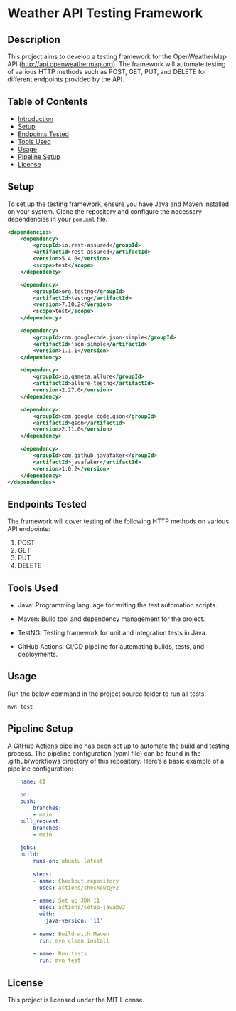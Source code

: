 # Weather API Testing Framework

## Description
This project aims to develop a testing framework for the OpenWeatherMap API (http://api.openweathermap.org). The framework will automate testing of various HTTP methods such as POST, GET, PUT, and DELETE for different endpoints provided by the API.

## Table of Contents
- [Introduction](#weather-api-testing-framework)
- [Setup](#setup)
- [Endpoints Tested](#endpoints-tested)
- [Tools Used](#tools-used)
- [Usage](#usage)
- [Pipeline Setup](#pipeline-setup)
- [License](#license)

## Setup
To set up the testing framework, ensure you have Java and Maven installed on your system. Clone the repository and configure the necessary dependencies in your `pom.xml` file.

```xml
<dependencies>
    <dependency>
        <groupId>io.rest-assured</groupId>
        <artifactId>rest-assured</artifactId>
        <version>5.4.0</version>
        <scope>test</scope>
    </dependency>

    <dependency>
        <groupId>org.testng</groupId>
        <artifactId>testng</artifactId>
        <version>7.10.2</version>
        <scope>test</scope>
    </dependency>

    <dependency>
        <groupId>com.googlecode.json-simple</groupId>
        <artifactId>json-simple</artifactId>
        <version>1.1.1</version>
    </dependency>

    <dependency>
        <groupId>io.qameta.allure</groupId>
        <artifactId>allure-testng</artifactId>
        <version>2.27.0</version>
    </dependency>

    <dependency>
        <groupId>com.google.code.gson</groupId>
        <artifactId>gson</artifactId>
        <version>2.11.0</version>
    </dependency>

    <dependency>
        <groupId>com.github.javafaker</groupId>
        <artifactId>javafaker</artifactId>
        <version>1.0.2</version>
    </dependency>
</dependencies>
```

## Endpoints Tested
The framework will cover testing of the following HTTP methods on various API endpoints:

1. POST
2. GET
3. PUT
4. DELETE

## Tools Used

- Java: Programming language for writing the test automation scripts.

- Maven: Build tool and dependency management for the project.
- TestNG: Testing framework for unit and integration tests in Java.
- GitHub Actions: CI/CD pipeline for automating builds, tests, and deployments.

## Usage
Run the below command in the project source folder to run all tests:
```shell
mvn test
```

## Pipeline Setup
A GitHub Actions pipeline has been set up to automate the build and testing process. The pipeline configuration (yaml file) can be found in the .github/workflows directory of this repository. Here’s a basic example of a pipeline configuration:

```yaml
    name: CI
    
    on:
    push:
        branches:
        - main
    pull_request:
        branches:
        - main
    
    jobs:
    build:
        runs-on: ubuntu-latest
    
        steps:
        - name: Checkout repository
          uses: actions/checkout@v2
    
        - name: Set up JDK 11
          uses: actions/setup-java@v2
          with:
            java-version: '11'
    
        - name: Build with Maven
          run: mvn clean install
    
        - name: Run tests
          run: mvn test
```

## License
This project is licensed under the MIT License.
